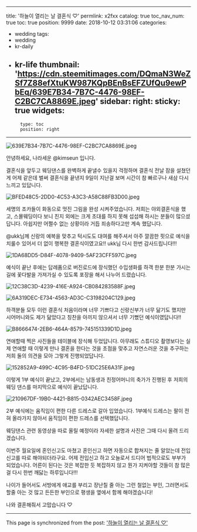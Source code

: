 
---
title: '하늘이 열리는 날 결혼식 ♡'
permlink: x2fxx
catalog: true
toc_nav_num: true
toc: true
position: 9999
date: 2018-10-12 03:31:06
categories:
- wedding
tags:
- wedding
- kr-daily
- kr-life
thumbnail: 'https://cdn.steemitimages.com/DQmaN3WeZSf7Z88efXtuKW987KQpBEnBsEFZUfQu9ewPbEq/639E7B34-7B7C-4476-98EF-C2BC7CA8869E.jpeg'
sidebar:
    right:
        sticky: true
widgets:
    -
        type: toc
        position: right
---


![639E7B34-7B7C-4476-98EF-C2BC7CA8869E.jpeg](https://cdn.steemitimages.com/DQmaN3WeZSf7Z88efXtuKW987KQpBEnBsEFZUfQu9ewPbEq/639E7B34-7B7C-4476-98EF-C2BC7CA8869E.jpeg)

안녕하세요, 나라세운 @kimseun 입니다.

결혼식을 앞두고 웨딩댄스를 완벽하게 끝낼수 있을지 걱정하며 결혼식 전날 잠을 설쳤던게 어제 같은데 벌써 결혼식을 끝낸지 9일이 지난걸 보며 시간이 참 빠르구나 새삼 다시 느끼고 있답니다.

![BFED48C5-2DD0-4C53-A3C3-A58C88FB3D00.jpeg](https://cdn.steemitimages.com/DQmRuC2BPkzVCqewMUwDNr8USvSyNruExnUTMXuJfFkeatL/BFED48C5-2DD0-4C53-A3C3-A58C88FB3D00.jpeg)

세명의 조카들이 화동으로 멋진 그림을 완성 시켜주었습니다. 저희는 야외결혼식을 했고, 스몰웨딩이다 보니 친지 외에는 크게 초대를 하지 못해 섭섭해 하시는 분들이 많으셨답니다. 아쉽지만 어쩔수 없는 상황이라 거듭 죄송하다고만 계속 했답니다.

@ukk님께 신랑의 예복을 맞추고 턱시도도 대여를 해주셔서 아주 깔끔한 핏으로 예식을 치룰수 있어서 더 없이 행복한 결혼식이였고요!! ukk님 다시 한번 감사드립니다!!!

![1DA68DD5-D84F-4078-9409-5AF23CFF597C.jpeg](https://cdn.steemitimages.com/DQmWD1FG4ZCwjqTLb4hGMjyo5C6JuvBjkacbfxbcd34mwag/1DA68DD5-D84F-4078-9409-5AF23CFF597C.jpeg)

 예식이 끝난 후에는 답례품으로 버진로드에 장식했던 수입생화를 하객 한분 한분 가시는 길에 꽃다발을 가져가실 수 있도록 포장을 해서 나누어 드렸습니다.

![12C38C3D-4239-416E-A924-CB084283588F.jpeg](https://cdn.steemitimages.com/DQmfW3PPaEsVuqaCN7zP6mS7TgNAFWfJkybQqz2gkMJNhTV/12C38C3D-4239-416E-A924-CB084283588F.jpeg)

![6A319DEC-E734-4563-AD3C-C3198204C129.jpeg](https://cdn.steemitimages.com/DQmX8D3NH2tdZXKEveyUpbCyL1eQwRxDGJciu3QR944pprr/6A319DEC-E734-4563-AD3C-C3198204C129.jpeg)

하객분들 모두 이런 결혼식 처음이라며 너무 기쁘다고 신랑신부가 너무 닮기도 했지만 시어머니와도 제가 닮았다고 칭찬을 아끼지 않으셔서 너무 기뻤던 예식이였답니다!!

![B8666474-2EB6-464A-8579-745151339D1D.jpeg](https://cdn.steemitimages.com/DQmdrErMNwAyYfWwR66UnfhkGw7eTG8oQBjsYWms1gAhz7P/B8666474-2EB6-464A-8579-745151339D1D.jpeg)

연애할때 찍은 사진들을 테이블에 장식해 두었답니다. 아무래도 스튜디오 촬영보다는 실제 연애할 때 이렇게 만나 결혼을 한다는 것을 초점을 맞추고 자연스러운 것을 추구하는 저희 둘의 의견을 모아 그렇게 진행되었답니다.


![152852A9-499C-4C95-B4FD-51DC25E6A31F.jpeg](https://cdn.steemitimages.com/DQmXbjgFWZgYgWdb9eFozJ6wVnqRjGHDAfRe9WPbSurD1VW/152852A9-499C-4C95-B4FD-51DC25E6A31F.jpeg)

이렇게 1부 예식이 끝났고, 2부에서는 남동생과 친정어머니의 축가가 진행된 후 저희의 웨딩 댄스를 마지막으로 예식이 끝났답니다.

![210967DF-19B0-4421-B815-0342AEC3458F.jpeg](https://cdn.steemitimages.com/DQmfSi89gQSiFALyNM57VrCBcpKKE2DL5Ez4ZMDdhm9o5d7/210967DF-19B0-4421-B815-0342AEC3458F.jpeg)

2부 예식에는 움직임이 편한 다른 드레스로 갈아 입었습니다. 1부예식 드레스는 팔이 전혀 올라가지 않아서 움직임이 편한 드레스를 선택했답니다.

웨딩댄스 관련 동영상을 따로 올릴 예정이라 자세한 설명과 사진은 그때 다시 올려 드리겠습니다.

이번주 월요일에 혼인신고도 마쳤고 혼인신고 하면 자동으로 합쳐지는 줄 알았는데 전입신고를 따로 해야되더라구요. 어제 전입신고 하고 오늘로서 드디어 법적으로도 부부가 되었습니다. 어른이 된다는 것은 복잡한 듯 복잡하지 않고 뭔가 지켜야할 것들이 참 많은걸 다시 한번 깨닳는 하루입니다!!!


나이가 들어서도 서방에게 애교를 부리고 장난칠 줄 아는 그런 철없는 부인, 그러면서도 할줄 아는 것 많고 든든한 부인으로 평생을 옆에서 함께 해야겠습니다!


나와 결혼해줘서 고맙습니다 ♡

- - -

This page is synchronized from the post: ['하늘이 열리는 날 결혼식 ♡'](https://steemit.com/@kimseun/x2fxx)

